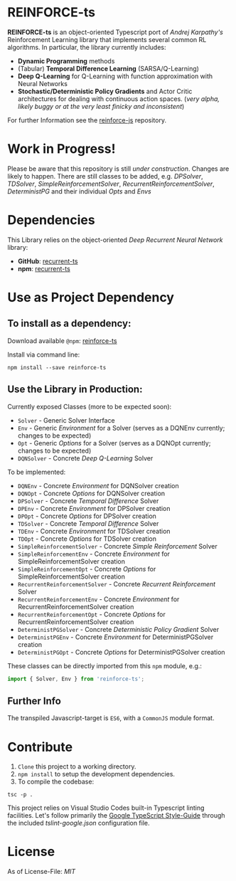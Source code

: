 # REINFORCE-ts
**REINFORCE-ts** is an object-oriented Typescript port of _Andrej Karpathy's_ Reinforcement Learning library that implements several common RL algorithms.
In particular, the library currently includes:

* **Dynamic Programming** methods
* (Tabular) **Temporal Difference Learning** (SARSA/Q-Learning)
* **Deep Q-Learning** for Q-Learning with function approximation with Neural Networks
* **Stochastic/Deterministic Policy Gradients** and Actor Critic architectures for dealing with continuous action spaces. (_very alpha, likely buggy or at the very least finicky and inconsistent_)

For further Information see the [reinforce-js](https://github.com/karpathy/reinforcejs) repository.

# Work in Progress!
Please be aware that this repository is still _under construction_. Changes are likely to happen.
There are still classes to be added, e.g. *DPSolver*, *TDSolver*, *SimpleReinforcementSolver*, *RecurrentReinforcementSolver*, *DeterministPG* and their individual *Opts* and *Envs*

# Dependencies

This Library relies on the object-oriented _Deep Recurrent Neural Network_ library:

* **GitHub**: [recurrent-ts](https://github.com/mvrahden/recurrent-ts)
* **npm**: [recurrent-ts](https://www.npmjs.com/package/recurrent-ts)

# Use as Project Dependency

## To install as a dependency:

Download available `@npm`: [reinforce-ts](https://www.npmjs.com/package/reinforce-ts)

Install via command line:

```
npm install --save reinforce-ts
```

## Use the Library in Production:

Currently exposed Classes (more to be expected soon):

* `Solver` - Generic Solver Interface
* `Env` - Generic *Environment* for a Solver (serves as a DQNEnv currently; changes to be expected)
* `Opt` - Generic *Options* for a Solver (serves as a DQNOpt currently; changes to be expected)
* `DQNSolver` - Concrete *Deep Q-Learning* Solver

To be implemented:

- `DQNEnv` - Concrete *Environment* for DQNSolver creation
- `DQNOpt` - Concrete *Options* for DQNSolver creation
- `DPSolver` - Concrete *Temporal Difference* Solver
- `DPEnv` - Concrete *Environment* for DPSolver creation
- `DPOpt` - Concrete *Options* for DPSolver creation
- `TDSolver` - Concrete *Temporal Difference* Solver
- `TDEnv` - Concrete *Environment* for TDSolver creation
- `TDOpt` - Concrete *Options* for TDSolver creation
- `SimpleReinforcementSolver` - Concrete *Simple Reinforcement* Solver
- `SimpleReinforcementEnv` - Concrete *Environment* for SimpleReinforcementSolver creation
- `SimpleReinforcementOpt` - Concrete *Options* for SimpleReinforcementSolver creation
- `RecurrentReinforcementSolver` - Concrete *Recurrent Reinforcement* Solver
- `RecurrentReinforcementEnv` - Concrete *Environment* for RecurrentReinforcementSolver creation
- `RecurrentReinforcementOpt` - Concrete *Options* for RecurrentReinforcementSolver creation
- `DeterministPGSolver` - Concrete *Deterministic Policy Gradient* Solver
- `DeterministPGEnv` - Concrete *Environment* for DeterministPGSolver creation
- `DeterministPGOpt` - Concrete *Options* for DeterministPGSolver creation

These classes can be directly imported from this `npm` module, e.g.:
```typescript
import { Solver, Env } from 'reinforce-ts';
```

## Further Info

The transpiled Javascript-target is `ES6`, with a `CommonJS` module format.

# Contribute

1. `Clone` this project to a working directory.
2. `npm install` to setup the development dependencies.
3. To compile the codebase:

```
tsc -p .
```

This project relies on Visual Studio Codes built-in Typescript linting facilities. Let's follow primarily the [Google TypeScript Style-Guide](https://github.com/google/ts-style) through the included *tslint-google.json* configuration file.

# License

As of License-File: *MIT*
